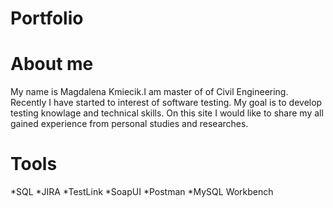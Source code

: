 # Portfolio
# About me
My name is Magdalena Kmiecik.I am master of of Civil Engineering. Recently I have started to interest of software testing. My goal is to develop testing knowlage and technical skills. On this site I would like to share my all gained experience from personal studies and researches.
# Tools
*SQL
*JIRA
*TestLink
*SoapUI
*Postman
*MySQL Workbench
